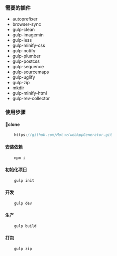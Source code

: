 ### 需要的插件

*   autoprefixer
*   browser-sync
*   gulp-clean
*   gulp-imagemin
*   gulp-less
*   gulp-minify-css
*   gulp-notify
*   gulp-plumber
*   gulp-postcss
*   gulp-sequence
*   gulp-sourcemaps
*   gulp-uglify
*   gulp-zip
*   mkdir
*   gulp-minify-html
*   gulp-rev-collector

### 使用步骤

####    clone

```js
    https://github.com/Mot-w/webAppGenerator.git
```

####    安装依赖

```javascript
    npm i
```

####    初始化项目

```javascript
    gulp init
```

####    开发

```javascript
    gulp dev
```

####    生产

```javascript
    gulp build
```

####    打包

```javascript
    gulp zip
```